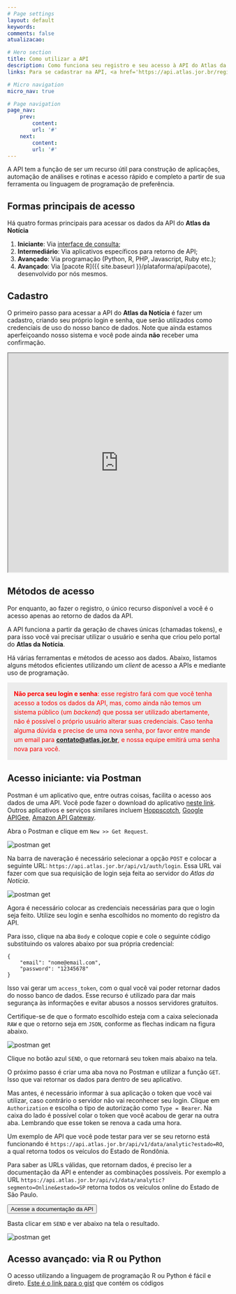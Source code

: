 ```yaml
---
# Page settings
layout: default
keywords:
comments: false
atualizacao:

# Hero section
title: Como utilizar a API
description: Como funciona seu registro e seu acesso à API do Atlas da Notícia
links: Para se cadastrar na API, <a href='https://api.atlas.jor.br/register' target='_blank'>clique aqui</a>. Acesse o GitHub do pacote R <a href='https://github.com/voltdatalab/newsatlasbr' target='_blank'>aqui</a>.

# Micro navigation
micro_nav: true

# Page navigation
page_nav:
    prev:
        content:
        url: '#'
    next:
        content:
        url: '#'
---
```


A API tem a função de ser um recurso útil para construção de aplicações, automação de análises e rotinas e acesso rápido e completo a partir de sua ferramenta ou linguagem de programação de preferência.

## Formas principais de acesso

Há quatro formas principais para acessar os dados da API do **Atlas da Notícia**

1. **Iniciante**: Via [interface de consulta](https://www.atlas.jor.br/plataforma/consulta/);
2. **Intermediário**: Via aplicativos específicos para retorno de API;
3. **Avançado**: Via programação (Python, R, PHP, Javascript, Ruby etc.);
4. **Avançado**: Via [pacote R]({{ site.baseurl }}/plataforma/api/pacote), desenvolvido por nós mesmos.

## Cadastro
O primeiro passo para acessar a API do **Atlas da Notícia** é fazer um cadastro, criando seu próprio login e senha, que serão utilizados como credenciais de uso do nosso banco de dados. Note que ainda estamos aperfeiçoando nosso sistema e você pode ainda **não** receber uma confirmação.

<iframe src="https://api.atlas.jor.br/register" width="100%" height="500px" scrolling="no" seamless></iframe>

## Métodos de acesso
Por enquanto, ao fazer o registro, o único recurso disponível a você é o acesso apenas ao retorno de dados da API.  

A API funciona a partir da geração de chaves únicas (chamadas tokens), e para isso você vai precisar utilizar o usuário e senha que criou pelo portal do **Atlas da Notícia**.

Há várias ferramentas e métodos de acesso aos dados. Abaixo, listamos alguns métodos eficientes utilizando um _client_ de acesso a APIs e mediante uso de programação.

<span style="color:red;font-size:1em;line-height:1.5em;padding:15px;background-color:#ececec;display:block"> **Não perca seu login e senha**: esse registro fará com que você tenha acesso a todos os dados da API, mas, como ainda não temos um sistema público (um _backend_) que possa ser utilizado abertamente, não é possível o próprio usuário alterar suas credenciais. Caso tenha alguma dúvida e precise de uma nova senha, por favor entre mande um email para **[contato@atlas.jor.br](mailto:contato@atlas.jor.br)**, e nossa equipe emitirá uma senha nova para você.</span>

## Acesso iniciante: via Postman

Postman é um aplicativo que, entre outras coisas, facilita o acesso aos dados de uma API. Você pode fazer o download do aplicativo [neste link](https://www.getpostman.com/). Outros aplicativos e serviços similares incluem [Hoppscotch](https://hoppscotch.io/pt-br), [Google APIGee](https://cloud.google.com/apigee), [Amazon API Gateway](https://aws.amazon.com/pt/api-gateway/).

Abra o Postman e clique em `New >> Get Request`.

![postman get](../../../graficos/postman_get.png)

Na barra de naveração é necessário selecionar a opção `POST` e colocar a seguinte URL: `https://api.atlas.jor.br/api/v1/auth/login`. Essa URL vai fazer com que sua requisição de login seja feita ao servidor do *Atlas da Notícia*.

![postman get](../../../graficos/postman_barra_nav.png)

Agora é necessário colocar as credenciais necessárias para que o login seja feito. Utilize seu login e senha escolhidos no momento do registro da API.

Para isso, clique na aba `Body` e coloque copie e cole o seguinte código substituindo os valores abaixo por sua própria credencial:


```
{
    "email": "nome@email.com",
    "password": "12345678"
}
```  

Isso vai gerar um `access_token`, com o qual você vai poder retornar dados do nosso banco de dados. Esse recurso é utilizado para dar mais segurança às informações e evitar abusos a nossos servidores gratuitos.

Certifique-se de que o formato escolhido esteja com a caixa selecionada `RAW` e que o retorno seja em `JSON`, conforme as flechas indicam na figura abaixo.

![postman get](../../../graficos/postman_bearer.png)

Clique no botão azul `SEND`, o que retornará seu token mais abaixo na tela.

O próximo passo é criar uma aba nova no Postman e utilizar a função `GET`. Isso que vai retornar os dados para dentro de seu aplicativo.

Mas antes, é necessário informar à sua aplicação o token que você vai utilizar, caso contrário o servidor não vai reconhecer seu login. Clique em `Authorization` e escolha o tipo de autorização como `Type = Bearer`. Na caixa do lado
é possível colar o token que você acabou de gerar na outra aba. Lembrando que esse token se renova a cada uma hora.

Um exemplo de API que você pode testar para ver se seu retorno está funcionando é `https://api.atlas.jor.br/api/v1/data/analytic?estado=RO`, a qual retorna todos os veículos do Estado de Rondônia.

Para saber as URLs válidas, que retornam dados, é preciso ler a documentação da API e entender as combinações possíveis. Por exemplo a URL `https://api.atlas.jor.br/api/v1/data/analytic?segmento=Online&estado=SP` retorna todos os veículos online do Estado de São Paulo.

<a href="https://api.atlas.jor.br/docs"><button class="btn btn--dark btn--rounded btn--w-icon"> Acesse a documentação da API </button></a>

Basta clicar em `SEND` e ver abaixo na tela o resultado.

![postman get](../../../graficos/postman_results.png)

## Acesso avançado: via R ou Python

O acesso utilizando a linguagem de programação R ou Python é fácil e direto. [Este é o link para o gist](https://gist.github.com/sergiospagnuolo/f7b5bdd2fc430c791746a39d99319406) que contém os códigos

<script src="https://gist.github.com/sergiospagnuolo/f7b5bdd2fc430c791746a39d99319406.js"></script>
